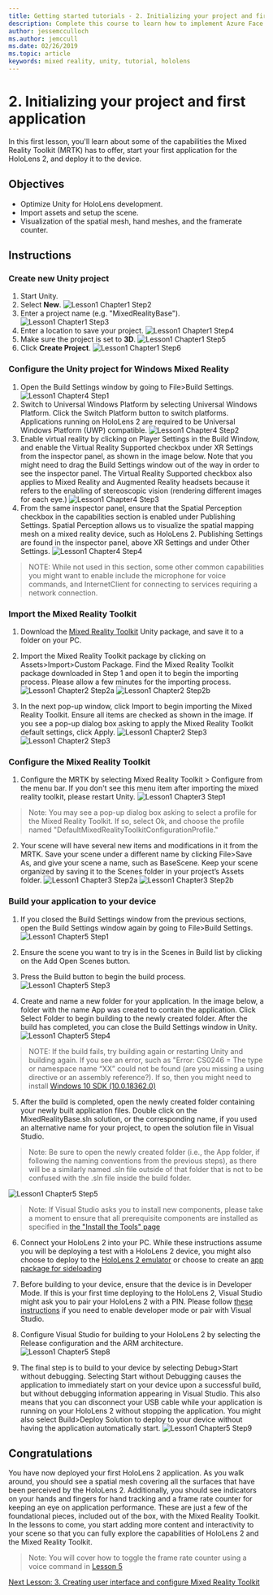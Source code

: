 ```yaml
---
title: Getting started tutorials - 2. Initializing your project and first application
description: Complete this course to learn how to implement Azure Face Recognition within a mixed reality application.
author: jessemcculloch
ms.author: jemccull
ms.date: 02/26/2019
ms.topic: article
keywords: mixed reality, unity, tutorial, hololens
---
```


# 2. Initializing your project and first application

In this first lesson, you'll learn about some of the capabilities the Mixed Reality Toolkit (MRTK) has to offer, start your first application for the HoloLens 2, and deploy it to the device.

## Objectives

* Optimize Unity for HoloLens development.
* Import assets and setup the scene.
* Visualization of the spatial mesh, hand meshes, and the framerate counter.

## Instructions

### Create new Unity project

1. Start Unity.
2. Select **New**.
![Lesson1 Chapter1 Step2](images/Lesson1Chapter1Step2.JPG)
3. Enter a project name (e.g. "MixedRealityBase").
![Lesson1 Chapter1 Step3](images/Lesson1Chapter1Step3.JPG)
4. Enter a location to save your project.
![Lesson1 Chapter1 Step4](images/Lesson1Chapter1Step4.JPG)
5. Make sure the project is set to **3D**.
![Lesson1 Chapter1 Step5](images/Lesson1Chapter1Step5.JPG)
6. Click **Create Project**.
![Lesson1 Chapter1 Step6](images/Lesson1Chapter1Step6.JPG)

### Configure the Unity project for Windows Mixed Reality

1. Open the Build Settings window by going to File>Build Settings.
![Lesson1 Chapter4 Step1](images/Lesson1Chapter4Step1.JPG)
2. Switch to Universal Windows Platform by selecting Universal Windows Platform. Click the Switch Platform button to switch platforms. Applications running on HoloLens 2 are required to be Universal Windows Platform (UWP) compatible.
![Lesson1 Chapter4 Step2](images/Lesson1Chapter4Step2.JPG)
3. Enable virtual reality by clicking on Player Settings in the Build Window, and enable the Virtual Reality Supported checkbox under XR Settings from the inspector panel, as shown in the image below. Note that you might need to drag the Build Settings window out of the way in order to see the inspector panel. The Virtual Reality Supported checkbox also applies to Mixed Reality and Augmented Reality headsets because it refers to the enabling of stereoscopic vision (rendering different images for each eye.)
![Lesson1 Chapter4 Step3](images/Lesson1Chapter4Step3.JPG)
4. From the same inspector panel, ensure that the Spatial Perception checkbox in the capabilities section is enabled under Publishing Settings. Spatial Perception allows us to visualize the spatial mapping mesh on a mixed reality device, such as HoloLens 2. Publishing Settings are found in the inspector panel, above XR Settings and under Other Settings.
![Lesson1 Chapter4 Step4](images/Lesson1Chapter4Step4.JPG)

> NOTE: While not used in this section, some other common capabilities you might want to enable include the microphone for voice commands, and InternetClient for connecting to services requiring a network connection.

### Import the Mixed Reality Toolkit

1. Download the [Mixed Reality Toolkit](https://github.com/Microsoft/MixedRealityToolkit-Unity/releases/download/v2.0.0-RC1/Microsoft.MixedReality.Toolkit.Unity.Foundation-v2.0.0-RC1.unitypackage) Unity package, and save it to a folder on your PC.

2. Import the Mixed Reality Toolkit package by clicking on Assets>Import>Custom Package. Find the Mixed Reality Toolkit package downloaded in Step 1 and open it to begin the importing process. Please allow a few minutes for the importing process.
    ![Lesson1 Chapter2 Step2a](images/Lesson1Chapter2Step2a.JPG)
    ![Lesson1 Chapter2 Step2b](images/Lesson1Chapter2Step2b.JPG)

3. In the next pop-up window, click Import to begin importing the Mixed Reality Toolkit. Ensure all items are checked as shown in the image. If you see a pop-up dialog box asking to apply the Mixed Reality Toolkit default settings, click Apply.
    ![Lesson1 Chapter2 Step3](images/Lesson1Chapter2Step3.JPG)
    ![Lesson1 Chapter2 Step3](images/Lesson1Chapter2Step3b.JPG)

### Configure the Mixed Reality Toolkit

1. Configure the MRTK by selecting Mixed Reality Toolkit > Configure from the menu bar. If you don't see this menu item after importing the mixed reality toolkit, please restart Unity.
  ![Lesson1 Chapter3 Step1](images/Lesson1Chapter3Step1.JPG)

  > Note: You may see a pop-up dialog box asking to select a profile for the Mixed Reality Toolkit. If so, select Ok, and choose the profile named "DefaultMixedRealityToolkitConfigurationProfile."

2. Your scene will have several new items and modifications in it from the MRTK. Save your scene under a different name by clicking File>Save As, and give your scene a name, such as BaseScene. Keep your scene organized by saving it to the Scenes folder in your project’s Assets folder.
  ![Lesson1 Chapter3 Step2a](images/Lesson1Chapter3Step2a.JPG)
  ![Lesson1 Chapter3 Step2b](images/Lesson1Chapter3Step2b.JPG)

### Build your application to your device

1. If you closed the Build Settings window from the previous sections, open the Build Settings window again by going to File>Build Settings.
    ![Lesson1 Chapter5 Step1](images/Lesson1Chapter5Step1.JPG)

2. Ensure the scene you want to try is in the Scenes in Build list by clicking on the Add Open Scenes button.

3. Press the Build button to begin the build process.
    ![Lesson1 Chapter5 Step3](images/Lesson1Chapter5Step3.JPG)

4. Create and name a new folder for your application. In the image below, a folder with the name App was created to contain the application. Click Select Folder to begin building to the newly created folder. After the build has completed, you can close the Build Settings window in Unity. 
    ![Lesson1 Chapter5 Step4](images/Lesson1Chapter5Step4.JPG)

  > NOTE: If the build fails, try building again or restarting Unity and building again. If you see an error, such as "Error: CS0246 = The type or namespace name “XX” could not be found (are you missing a using directive or an assembly reference?). If so, then you might need to install [Windows 10 SDK (10.0.18362.0)](<https://developer.microsoft.com/en-us/windows/downloads/windows-10-sdk>)
  >

5. After the build is completed, open the newly created folder containing your newly built application files. Double click on the MixedRealityBase.sln solution, or the corresponding name, if you used an alternative name for your project, to open the solution file in Visual Studio.

  > Note: Be sure to open the newly created folder (i.e., the App folder, if following the naming conventions from the previous steps), as there will be a similarly named .sln file outside of that folder that is not to be confused with the .sln file inside the build folder. 

![Lesson1 Chapter5 Step5](images/Lesson1Chapter5Step5.JPG)

  > Note: If Visual Studio asks you to install new components, please take a moment to ensure that all prerequisite components are installed as specified in [the "Install the Tools" page](install-the-tools.md)

6. Connect your HoloLens 2 into your PC. While these instructions assume you will be deploying a test with a HoloLens 2 device, you might also choose to deploy to the [HoloLens 2 emulator](using-the-hololens-emulator.md) or choose to create an [app package for sideloading](<https://docs.microsoft.com/en-us/windows/uwp/packaging/packaging-uwp-apps>)

7. Before building to your device, ensure that the device is in Developer Mode. If this is your first time deploying to the HoloLens 2, Visual Studio might ask you to pair your HoloLens 2 with a PIN. Please follow [these instructions](https://docs.microsoft.com/en-us/windows/mixed-reality/using-visual-studio) if you need to enable developer mode or pair with Visual Studio.

8. Configure Visual Studio for building to your HoloLens 2 by selecting the Release configuration and the ARM architecture.
    ![Lesson1 Chapter5 Step8](images/Lesson1Chapter5Step8.JPG)

9. The final step is to build to your device by selecting Debug>Start without debugging. Selecting Start without Debugging causes the application to immediately start on your device upon a successful build, but without debugging information appearing in Visual Studio. This also means that you can disconnect your USB cable while your application is running on your HoloLens 2 without stopping the application. You might also select Build>Deploy Solution to deploy to your device without having the application automatically start.
    ![Lesson1 Chapter5 Step9](images/Lesson1Chapter5Step9.JPG)

## Congratulations

You have now deployed your first HoloLens 2 application. As you walk around, you should see a spatial mesh covering all the surfaces that have been perceived by the HoloLens 2. Additionally, you should see indicators on your hands and fingers for hand tracking and a frame rate counter for keeping an eye on application performance. These are just a few of the foundational pieces, included out of the box, with the Mixed Reality Toolkit. In the lessons to come, you start adding more content and interactivity to your scene so that you can fully explore the capabilities of HoloLens 2 and the Mixed Reality Toolkit.

>Note: You will cover how to toggle the frame rate counter using a voice command in [Lesson 5](mrlearning-base-ch5.md)

[Next Lesson: 3. Creating user interface and configure Mixed Reality Toolkit ](mrlearning-base-ch2.md)
